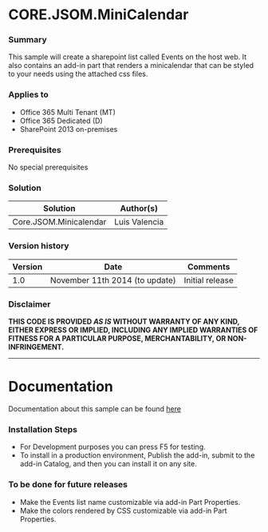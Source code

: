 # CORE.JSOM.MiniCalendar #

### Summary ###
This sample will create a sharepoint list called Events on the host web. It also contains
an add-in part that renders a minicalendar that can be styled to your needs using the attached css files.


### Applies to ###
-  Office 365 Multi Tenant (MT)
-  Office 365 Dedicated (D)
-  SharePoint 2013 on-premises


### Prerequisites ###
No special prerequisites

### Solution ###
Solution | Author(s)
---------|----------
Core.JSOM.Minicalendar | Luis Valencia

### Version history ###
Version  | Date | Comments
---------| -----| --------
1.0  | November 11th 2014 (to update) | Initial release

### Disclaimer ###
**THIS CODE IS PROVIDED *AS IS* WITHOUT WARRANTY OF ANY KIND, EITHER EXPRESS OR IMPLIED, INCLUDING ANY IMPLIED WARRANTIES OF FITNESS FOR A PARTICULAR PURPOSE, MERCHANTABILITY, OR NON-INFRINGEMENT.**


----------

# Documentation #
Documentation about this sample can be found [here]( http://www.luisevalencia.com/2014/10/31/how-to-create-a-very-nice-minicalendar-apppart-to-render-your-events-sharepoint-hosted-app/)


### Installation Steps ###
-  For Development purposes you can press F5 for testing.
-  To install in a production environment, Publish the add-in, submit to the add-in Catalog, and then you can install it on any site.

### To be done for future releases ###
- Make the Events list name customizable via add-in Part Properties.
- Make the colors rendered by CSS customizable via add-in Part Properties.

